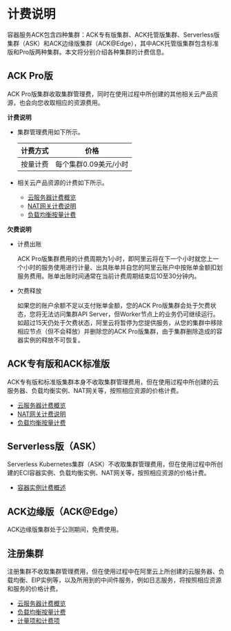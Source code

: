 # 计费说明

容器服务ACK包含四种集群：ACK专有版集群、ACK托管版集群、Serverless版集群（ASK）和ACK边缘版集群（ACK@Edge），其中ACK托管版集群包含标准版和Pro版两种集群。本文将分别介绍各种集群的计费信息。

## ACK Pro版

ACK Pro版集群收取集群管理费，同时在使用过程中所创建的其他相关云产品资源，也会向您收取相应的资源费用。

**计费说明**

-   集群管理费用如下所示。

    |计费方式|价格|
    |----|--|
    |按量计费|每个集群0.09美元/小时 |

-   相关云产品资源的计费如下所示。
    -   [云服务器计费概览](/intl.zh-CN/产品定价/计费概述.md)
    -   [NAT网关计费说明](/intl.zh-CN/购买指南/NAT网关计费说明.md)
    -   [负载均衡按量计费](/intl.zh-CN/传统型负载均衡CLB/CLB产品定价/按量计费.md)

**欠费说明**

-   计费出账

    ACK Pro版集群费用的计费周期为1小时，即阿里云将在下一个小时就您上一个小时的服务使用进行计量、出具账单并自您的阿里云账户中按账单金额扣划服务费用。账单出账时间通常在当前计费周期结束后10至30分钟内。

-   欠费释放

    如果您的账户余额不足以支付账单金额，您的ACK Pro版集群会处于欠费状态，您将无法访问集群API Server，但Worker节点上的业务仍可继续运行。如超过15天仍处于欠费状态，阿里云将暂停为您提供服务，从您的集群中移除相应节点（但不会释放）并删除您的ACK Pro版集群，由于集群删除造成的容器实例的释放不可恢复。


## ACK专有版和ACK标准版

ACK专有版和标准版集群本身不收取集群管理费用，但在使用过程中所创建的云服务器、负载均衡实例、NAT网关等，按照相应资源的价格计费。

-   [云服务器计费概览](/intl.zh-CN/产品定价/计费概述.md)
-   [NAT网关计费说明](/intl.zh-CN/购买指南/NAT网关计费说明.md)
-   [负载均衡按量计费](/intl.zh-CN/传统型负载均衡CLB/CLB产品定价/按量计费.md)

## Serverless版（ASK）

Serverless Kubernetes集群（ASK）不收取集群管理费用，但在使用过程中所创建的ECI容器实例、负载均衡实例、NAT网关等，按照相应资源的价格计费。

-   [容器实例计费概述](https://www.alibabacloud.com/help/zh/doc-detail/89142.html)

## ACK边缘版（ACK@Edge）

ACK边缘版集群处于公测期间，免费使用。

## 注册集群

注册集群不收取集群管理费用，但在使用过程中在阿里云上所创建的云服务器、负载均衡、EIP实例等，以及所用到的中间件服务，例如日志服务，将按照相应资源和服务的价格计费。

-   [云服务器计费概览](/intl.zh-CN/产品定价/计费概述.md)
-   [负载均衡按量计费](/intl.zh-CN/传统型负载均衡CLB/CLB产品定价/按量计费.md)
-   [计量项和计费项](/intl.zh-CN/产品定价/计量项和计费项.md)

